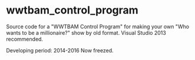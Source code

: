 # wwtbam_control_program
Source code for a "WWTBAM Control Program" for making your own "Who wants to be a millionaire?" show by old format.
Visual Studio 2013 recommended.

Developing period: 2014-2016
Now freezed.
